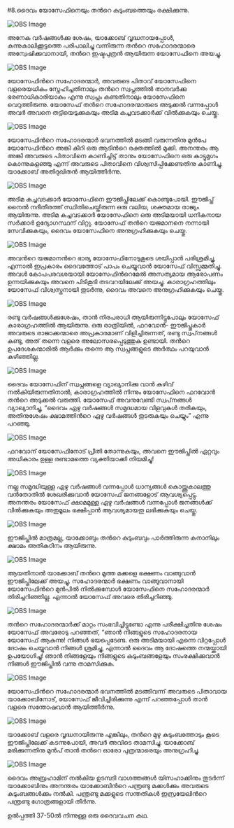 #8.ദൈവം യോസേഫിനെയും തന്‍റെ കുടുംബത്തെയും രക്ഷിക്കുന്നു.

![OBS Image](https://cdn.door43.org/obs/jpg/360px/obs-en-08-01.jpg)

അനേക വര്‍ഷങ്ങള്‍ക്കു ശേഷം, യാക്കോബ് വൃദ്ധനായപ്പോള്‍, കന്നുകാലിക്കൂട്ടത്തെ പരിപാലിച്ചു വന്നിരുന്ന തന്‍റെ സഹോദരന്മാരെ അന്വേഷിക്കുവാനായി, തന്‍റെ ഇഷ്ടപുത്രന്‍ ആയിരുന്ന യോസേഫിനെ അയച്ചു.

![OBS Image](https://cdn.door43.org/obs/jpg/360px/obs-en-08-02.jpg)

യോസേഫിന്‍റെ സഹോദരന്മാര്‍, അവരുടെ പിതാവ് യോസേഫിനെ വളരെയധികം സ്നേഹിച്ചതിനാലും തന്‍റെ  സ്വപ്നത്തില്‍ താനവര്‍ക്കു ഭരണാധികാരിയാകും എന്നു സ്വപ്നം കണ്ടതിനാലും യോസേഫിനെ വെറുത്തിരുന്നു. യോസേഫ് തന്‍റെ സഹോദരന്മാരുടെ അടുക്കല്‍ വന്നപ്പോള്‍ അവര്‍ അവനെ തട്ടിയെടുക്കുകയും അടിമ കച്ചവടക്കാര്‍ക്ക് വില്‍ക്കുകയും ചെയ്തു.

![OBS Image](https://cdn.door43.org/obs/jpg/360px/obs-en-08-03.jpg)

യോസേഫിന്‍റെ സഹോദരന്മാര്‍ ഭവനത്തില്‍ മടങ്ങി വരുന്നതിനു മുന്‍പേ യോസേഫിന്‍റെ അങ്കി കീറി ഒരു ആടിന്‍റെ രക്തത്തില്‍ മുക്കി. അനന്തരം ആ അങ്കി അവരുടെ പിതാവിനെ കാണിച്ചിട്ട് താനും യോസേഫിനെ ഒരു കാട്ടുമൃഗം കൊന്നുകളഞ്ഞു എന്ന് അവരുടെ പിതാവിനെ വിശ്വസിപ്പിക്കേണ്ടതിനു കാണിച്ചു. യാക്കോബ് അതിദുഖിതന്‍ ആയിത്തീര്‍ന്നു.

![OBS Image](https://cdn.door43.org/obs/jpg/360px/obs-en-08-04.jpg)

അടിമ കച്ചവടക്കാര്‍ യോസേഫിനെ ഈജിപ്തിലേക്ക് കൊണ്ടുപോയി. ഈജിപ്ത് നൈല്‍ നദീതീരത്ത് സ്ഥിതിചെയ്തിരുന്ന ഒരു വലിയ, ശക്തമായ രാജ്യം ആയിരുന്നു. അടിമ കച്ചവടക്കാര്‍ യോസേഫിനെ ഒരു അടിമയായി ധനികനായ സര്‍ക്കാര്‍ ഉദ്യോഗസ്ഥന് വിറ്റു. യോസേഫ് തന്‍റെ യജമാനനെ നന്നായി സേവിക്കുകയും, ദൈവം യോസേഫിനെ അനുഗ്രഹിക്കുകയും ചെയ്തു.

![OBS Image](https://cdn.door43.org/obs/jpg/360px/obs-en-08-05.jpg)

അവന്‍റെ യജമാനന്‍റെ ഭാര്യ യോസേഫിനോടുകൂടെ ശയിപ്പാന്‍ പരിശ്രമിച്ചു, എന്നാല്‍ ഇപ്രകാരം ദൈവത്തോട് പാപം ചെയ്യുവാന്‍ യോസേഫ് വിസ്സമ്മതിച്ചു. അവള്‍ കോപപരവശയായി യോസേഫിന്‍റെമേല്‍ അസത്യമായ ആരോപണം ഉന്നയിക്കുകയും അവനെ പിടികൂടി തടവറയിലേക്ക് അയച്ചു. കാരാഗ്രഹത്തിലും യോസേഫ് വിശ്വസ്തനായി തുടര്‍ന്നു, ദൈവം അവനെ അനുഗ്രഹിക്കുകയും ചെയ്തു. 

![OBS Image](https://cdn.door43.org/obs/jpg/360px/obs-en-08-06.jpg)

രണ്ടു വര്‍ഷങ്ങള്‍ക്കുശേഷം, താന്‍ നിരപരാധി ആയിരുന്നിട്ടുപോലും യോസേഫ് കാരാഗ്രഹത്തില്‍ ആയിരുന്നു. ഒരു രാത്രിയില്‍, ഫറവോന്‍- ഈജിപ്തുകാര്‍ അവരുടെ രാജാക്കന്മാരെ അപ്രകാരമാണ് വിളിച്ചിരുന്നത്, രണ്ടു സ്വപ്‌നങ്ങള്‍ കണ്ടു, അത് തന്നെ വളരെ അലോസരപ്പെടുത്തുക ഉണ്ടായി. തന്‍റെ ഉപദേശകന്മാരില്‍ ആര്‍ക്കും തന്നെ ആ സ്വപ്നങ്ങളുടെ അര്‍ത്ഥം പറയുവാന്‍ കഴിഞ്ഞില്ല.

![OBS Image](https://cdn.door43.org/obs/jpg/360px/obs-en-08-07.jpg)

ദൈവം യോസേഫിന് സ്വപ്നങ്ങളെ വ്യാഖ്യാനിക്കു വാന്‍ കഴിവ് നല്‍കിയിരുന്നതിനാല്‍, കാരാഗ്രഹത്തില്‍ നിന്നും യോസേഫിനെ ഫറവോന്‍ തന്‍റെ അടുക്കല്‍ വരുത്തി. യോസേഫ് അവനുവേണ്ടി സ്വപ്‌നങ്ങള്‍ വ്യാഖ്യാനിച്ചു, “ദൈവം ഏഴു വര്‍ഷങ്ങള്‍ സമൃദ്ധമായ വിളവുകള്‍ തരികയും, അതിനുശേഷം ക്ഷാമത്തിന്‍റെ ഏഴു വര്‍ഷങ്ങള്‍ തുടരുകയും ചെയ്യും” എന്നു പറഞ്ഞു.

![OBS Image](https://cdn.door43.org/obs/jpg/360px/obs-en-08-08.jpg)

ഫറവോന് യോസേഫിനോട് പ്രീതി തോന്നുകയും, അവനെ ഈജിപ്തില്‍ ഏറ്റവും അധികാരം ഉള്ള രണ്ടാമത്തെ വ്യക്തിയാക്കി നിയമിച്ചു!

![OBS Image](https://cdn.door43.org/obs/jpg/360px/obs-en-08-09.jpg)

നല്ല സമൃദ്ധിയുള്ള ഏഴു വര്‍ഷങ്ങള്‍ വന്നപ്പോള്‍  ധാന്യങ്ങള്‍ കൊയ്ത്തുകാലത്തു വന്‍തോതില്‍ ശേഖരിക്കുവാന്‍ യോസേഫ് ജനങ്ങളോട് ആവശ്യപ്പെട്ടു. അനന്തരം യോസേഫ് ക്ഷാമമുള്ള  ഏഴു വര്‍ഷങ്ങള്‍ വന്നപ്പോള്‍  ജനങ്ങള്‍ക്ക് വില്‍ക്കുകയും അതുമൂലം ഭക്ഷിപ്പാന്‍ ആവശ്യമായതു ലഭിക്കുകയും ചെയ്തു. 

![OBS Image](https://cdn.door43.org/obs/jpg/360px/obs-en-08-10.jpg)

ഈജിപ്തില്‍ മാത്രമല്ല, യാക്കോബും തന്‍റെ കുടുംബവും പാര്‍ത്തിരുന്ന കനാനിലും ക്ഷാമം അതികഠിനം ആയിരുന്നു.

![OBS Image](https://cdn.door43.org/obs/jpg/360px/obs-en-08-11.jpg)

ആയതിനാല്‍ യാക്കോബ് തന്‍റെ മൂത്ത മക്കളെ ഭക്ഷണം വാങ്ങുവാന്‍ ഈജിപ്തിലേക്ക് അയച്ചു. സഹോദരന്മാര്‍  ഭക്ഷണം വാങ്ങുവാനായി യോസേഫിന്‍റെ മുന്‍പില്‍  നില്‍ക്കുമ്പോള്‍ യോസേഫിനെ സഹോദരന്മാര്‍  തിരിച്ചറിഞ്ഞില്ല. എന്നാല്‍ യോസേഫ് അവരെ തിരിച്ചറിഞ്ഞു.

![OBS Image](https://cdn.door43.org/obs/jpg/360px/obs-en-08-12.jpg)

തന്‍റെ സഹോദരന്മാര്‍ക്ക് മാറ്റം സംഭവിച്ചിട്ടുണ്ടോ എന്നു പരീക്ഷിച്ചതിനു ശേഷം യോസേഫ് അവരോടു പറഞ്ഞത്, “ഞാന്‍ നിങ്ങളുടെ സഹോദരനായ യോസേഫ് ആകുന്നു! നിങ്ങള്‍ ഭയപ്പെടേണ്ട. ഒരു അടിമയായി എന്നെ വിറ്റപ്പോള്‍ ദോഷം ചെയ്യുവാന്‍ നിങ്ങള്‍ ശ്രമിച്ചു, എന്നാല്‍ ദൈവം ആ ദോഷത്തെ നന്മയ്ക്കായി ഉപയോഗിച്ചു! ഞാന്‍ നിങ്ങളേയും നിങ്ങളുടെ കുടുംബങ്ങളേയും സംരക്ഷിക്കുവാന്‍ നിങ്ങള്‍ ഈജിപ്തില്‍ വന്നു താമസിക്കുക. 

![OBS Image](https://cdn.door43.org/obs/jpg/360px/obs-en-08-13.jpg)

യോസേഫിന്‍റെ സഹോദരന്മാര്‍ ഭവനത്തില്‍  മടങ്ങിവന്ന് അവരുടെ പിതാവായ യാക്കോബിനോട്, യോസേഫ് ജീവിച്ചിരിക്കുന്നു എന്ന് പറഞ്ഞപ്പോള്‍ താന്‍ വളരെ സന്തോഷവാന്‍ ആയിത്തീര്‍ന്നു.

![OBS Image](https://cdn.door43.org/obs/jpg/360px/obs-en-08-14.jpg)

യാക്കോബ് വളരെ വൃദ്ധനായിരുന്നു എങ്കിലും, തന്‍റെ മുഴു കുടുംബത്തോടും കൂടെ ഈജിപ്തിലേക്ക് കടന്നുപോയി, അവര്‍ അവിടെ താമസിച്ചു. യാക്കോബ് മരിക്കുന്നതിനു മുന്‍പ് താന്‍ തന്‍റെ ഓരോ പുത്രന്മാരെയും അനുഗ്രഹിച്ചു.

![OBS Image](https://cdn.door43.org/obs/jpg/360px/obs-en-08-15.jpg)

ദൈവം അബ്രഹാമിന് നല്‍കിയ ഉടമ്പടി വാഗ്ദത്തങ്ങള്‍ യിസഹാക്കിനും തുടര്‍ന്ന് യാക്കോബിനും അനന്തരം യാക്കോബിന്‍റെ പന്ത്രണ്ടു മക്കള്‍ക്കും അവരുടെ കുടുംബങ്ങള്‍ക്കും നല്‍കി. പന്ത്രണ്ടു മക്കളുടെ സന്തതികള്‍ ഇസ്രയേലിന്‍റെ പന്ത്രണ്ടു ഗോത്രങ്ങളായി തീര്‍ന്നു.

ഉല്‍പ്പത്തി 37-50ല്‍ നിന്നുള്ള ഒരു ദൈവവചന കഥ.

